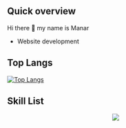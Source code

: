  ## Quick overview
 Hi there 👋 my name is Manar
 - Website development
## Top Langs
[![Top Langs](https://github-readme-stats.vercel.app/api/top-langs/?username=Manar960&layout=compact)](https://github.com/Manar960?tab=repositories)
## Skill List
<p align="center">
  <a href="https://skillicons.dev">
    <img src="https://skillicons.dev/icons?i=git,bootstrap,c,cpp,css,discord,github,html,js,linux,py,flutter,sqlite,netlify,mongodb,jenkins,mysql,dart,ts,node js" />
  </a>
</p>
